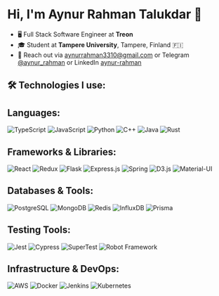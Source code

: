# Hi, I'm Aynur Rahman Talukdar 👋

- 🖥️ Full Stack Software Engineer at **Treon**
- 🎓 Student at **Tampere University**, Tampere, Finland 🇫🇮
- 📧 Reach out via [aynurrahman3310@gmail.com](mailto:aynurrahman3310@gmail.com) or Telegram [@aynur_rahman](https://t.me/aynur_rahman) or LinkedIn [aynur-rahman](https://www.linkedin.com/in/aynur-rahman/)

## 🛠️ Technologies I use:
## Languages:
![TypeScript](https://img.shields.io/badge/-TypeScript-007ACC?style=flat-square&logo=typescript)
![JavaScript](https://img.shields.io/badge/-JavaScript-F7DF1E?style=flat-square&logo=javascript)
![Python](https://img.shields.io/badge/-Python-3776AB?style=flat-square&logo=python)
![C++](https://img.shields.io/badge/-C++-00599C?style=flat-square&logo=cplusplus)
![Java](https://img.shields.io/badge/-Java-ED8B00?style=flat-square&logo=java)
![Rust](https://img.shields.io/badge/-Rust-black?style=flat-square&logo=rust)

## Frameworks & Libraries:
![React](https://img.shields.io/badge/-React-61DAFB?style=flat-square&logo=react)
![Redux](https://img.shields.io/badge/-Redux-764ABC?style=flat-square&logo=redux)
![Flask](https://img.shields.io/badge/-Flask-000000?style=flat-square&logo=flask)
![Express.js](https://img.shields.io/badge/-Express.js-404D59?style=flat-square)
![Spring](https://img.shields.io/badge/-Spring-6DB33F?style=flat-square&logo=spring)
![D3.js](https://img.shields.io/badge/-D3-F9A03C?style=flat-square&logo=d3dotjs)
![Material-UI](https://img.shields.io/badge/-Material--UI-0081CB?style=flat-square&logo=material-ui)

## Databases & Tools:
![PostgreSQL](https://img.shields.io/badge/-PostgreSQL-336791?style=flat-square&logo=postgresql)
![MongoDB](https://img.shields.io/badge/-MongoDB-47A248?style=flat-square&logo=mongodb)
![Redis](https://img.shields.io/badge/-Redis-DC382D?style=flat-square&logo=redis)
![InfluxDB](https://img.shields.io/badge/-InfluxDB-22ADF6?style=flat-square&logo=influxdb)
![Prisma](https://img.shields.io/badge/-Prisma-3982CE?style=flat-square&logo=prisma)

## Testing Tools:
![Jest](https://img.shields.io/badge/-Jest-C21325?style=flat-square&logo=jest)
![Cypress](https://img.shields.io/badge/-Cypress-17202C?style=flat-square&logo=cypress)
![SuperTest](https://img.shields.io/badge/-SuperTest-6DB33F?style=flat-square)
![Robot Framework](https://img.shields.io/badge/-RobotFramework-000000?style=flat-square&logo=robotframework)

## Infrastructure & DevOps:
![AWS](https://img.shields.io/badge/-Amazon%20AWS-232F3E?style=flat-square&logo=amazon-aws)
![Docker](https://img.shields.io/badge/-Docker-2496ED?style=flat-square&logo=docker)
![Jenkins](https://img.shields.io/badge/-Jenkins-D24939?style=flat-square&logo=jenkins)
![Kubernetes](https://img.shields.io/badge/-Kubernetes-326CE5?style=flat-square&logo=kubernetes)


<!---
dareDEVil-aynur/dareDEVil-aynur is a ✨ special ✨ repository because its `README.md` (this file) appears on your GitHub profile.
You can click the Preview link to take a look at your changes.
--->
